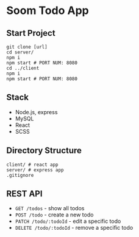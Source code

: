 # Soom Todo App

## Start Project
```
git clone [url]
cd server/
npm i
npm start # PORT NUM: 8080
cd ../client
npm i
npm start # PORT NUM: 8080
```

## Stack
- Node.js, express
- MySQL
- React
- SCSS

## Directory Structure
```
client/ # react app
server/ # express app
.gitignore
```

## REST API
- `GET /todos` - show all todos
- `POST /todo` - create a new todo
- `PATCH /todo/:todoId` - edit a specific todo
- `DELETE /todo/:todoId` - remove a specific todo